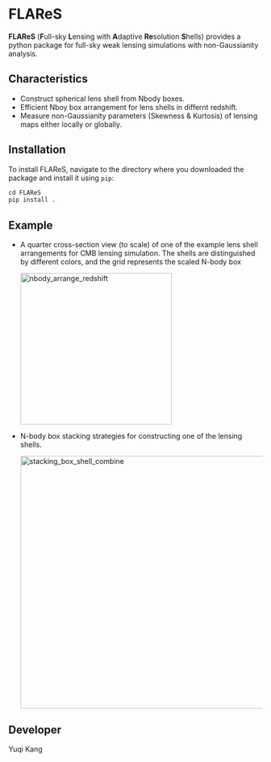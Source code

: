 # FLAReS
**FLAReS** (**F**ull-sky **L**ensing with **A**daptive **Re**solution **S**hells) provides a python package for full-sky weak lensing simulations with non-Gaussianity analysis. 

## Characteristics
* Construct spherical lens shell from Nbody boxes.
* Efficient Nboy box arrangement for lens shells in differnt redshift.
* Measure non-Gaussianity parameters (Skewness & Kurtosis) of lensing maps either locally or globally.

## Installation

To install FLAReS, navigate to the directory where you downloaded the package and install it using `pip`:

```python
cd FLAReS
pip install .
```

## Example 
* A quarter cross-section view (to scale) of one of the example lens shell arrangements for CMB lensing simulation. The shells are distinguished by different colors, and the grid represents the scaled N-body box
  
  <img src="https://github.com/user-attachments/assets/67d305e7-ece6-4244-b6fb-4dd2b4528633" alt="nbody_arrange_redshift" width="300">

* N-body box stacking strategies for constructing one of the lensing shells.
  
  <img src="https://github.com/user-attachments/assets/258510e2-5866-4412-81fd-edb8144a142f" alt="stacking_box_shell_combine" width="500">

## Developer
Yuqi Kang
